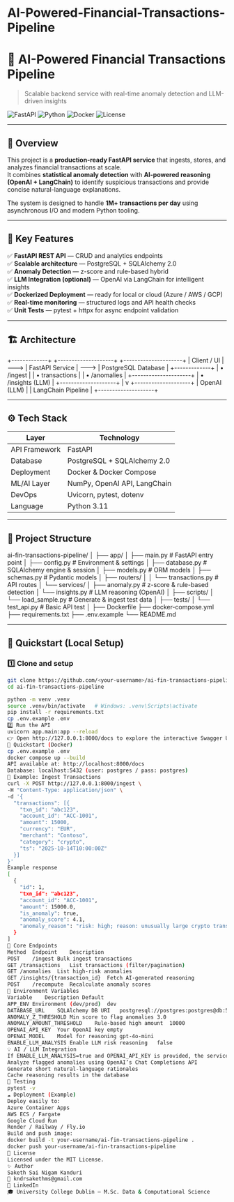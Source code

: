 # AI-Powered-Financial-Transactions-Pipeline

# 💸 AI-Powered Financial Transactions Pipeline  
> Scalable backend service with real-time anomaly detection and LLM-driven insights

![FastAPI](https://img.shields.io/badge/FastAPI-0.115.0-009688?logo=fastapi)
![Python](https://img.shields.io/badge/Python-3.11-blue?logo=python)
![Docker](https://img.shields.io/badge/Docker-ready-0db7ed?logo=docker)
![License](https://img.shields.io/badge/license-MIT-green)

---

## 📘 Overview
This project is a **production-ready FastAPI service** that ingests, stores, and analyzes financial transactions at scale.  
It combines **statistical anomaly detection** with **AI-powered reasoning (OpenAI + LangChain)** to identify suspicious transactions and provide concise natural-language explanations.

The system is designed to handle **1M+ transactions per day** using asynchronous I/O and modern Python tooling.

---

## 🚀 Key Features

✅ **FastAPI REST API** — CRUD and analytics endpoints  
✅ **Scalable architecture** — PostgreSQL + SQLAlchemy 2.0  
✅ **Anomaly Detection** — z-score and rule-based hybrid  
✅ **LLM Integration (optional)** — OpenAI via LangChain for intelligent insights  
✅ **Dockerized Deployment** — ready for local or cloud (Azure / AWS / GCP)  
✅ **Real-time monitoring** — structured logs and API health checks  
✅ **Unit Tests** — pytest + httpx for async endpoint validation  

---

## 🏗️ Architecture

+-------------+ +--------------------+ +---------------------+
| Client / UI | ---> | FastAPI Service | ---> | PostgreSQL Database |
+-------------+ | • /ingest | | • transactions |
| • /anomalies | +---------------------+
| • /insights (LLM) |
+--------------------+
|
v
+--------------------+
| OpenAI (LLM) |
| LangChain Pipeline |
+--------------------+

---

## ⚙️ Tech Stack

| Layer | Technology |
|-------|-------------|
| API Framework | FastAPI |
| Database | PostgreSQL + SQLAlchemy 2.0 |
| Deployment | Docker & Docker Compose |
| ML/AI Layer | NumPy, OpenAI API, LangChain |
| DevOps | Uvicorn, pytest, dotenv |
| Language | Python 3.11 |

---

## 📂 Project Structure

ai-fin-transactions-pipeline/
│
├── app/
│ ├── main.py # FastAPI entry point
│ ├── config.py # Environment & settings
│ ├── database.py # SQLAlchemy engine & session
│ ├── models.py # ORM models
│ ├── schemas.py # Pydantic models
│ ├── routers/
│ │ └── transactions.py # API routes
│ └── services/
│ ├── anomaly.py # z-score & rule-based detection
│ └── insights.py # LLM reasoning (OpenAI)
│
├── scripts/
│ └── load_sample.py # Generate & ingest test data
│
├── tests/
│ └── test_api.py # Basic API test
│
├── Dockerfile
├── docker-compose.yml
├── requirements.txt
├── .env.example
└── README.md

---

## 🧪 Quickstart (Local Setup)

### 1️⃣ Clone and setup
```bash
git clone https://github.com/<your-username>/ai-fin-transactions-pipeline.git
cd ai-fin-transactions-pipeline

python -m venv .venv
source .venv/bin/activate   # Windows: .venv\Scripts\activate
pip install -r requirements.txt
cp .env.example .env
2️⃣ Run the API
uvicorn app.main:app --reload
👉 Open http://127.0.0.1:8000/docs to explore the interactive Swagger UI.
🐳 Quickstart (Docker)
cp .env.example .env
docker compose up --build
API available at: http://localhost:8000/docs
Database: localhost:5432 (user: postgres / pass: postgres)
🧠 Example: Ingest Transactions
curl -X POST http://127.0.0.1:8000/ingest \
-H "Content-Type: application/json" \
-d '{
  "transactions": [{
    "txn_id": "abc123",
    "account_id": "ACC-1001",
    "amount": 15000,
    "currency": "EUR",
    "merchant": "Contoso",
    "category": "crypto",
    "ts": "2025-10-14T10:00:00Z"
  }]
}'
Example response
[
  {
    "id": 1,
    "txn_id": "abc123",
    "account_id": "ACC-1001",
    "amount": 15000.0,
    "is_anomaly": true,
    "anomaly_score": 4.1,
    "anomaly_reason": "risk: high; reason: unusually large crypto transaction."
  }
]
🔎 Core Endpoints
Method	Endpoint	Description
POST	/ingest	Bulk ingest transactions
GET	/transactions	List transactions (filter/pagination)
GET	/anomalies	List high-risk anomalies
GET	/insights/{transaction_id}	Fetch AI-generated reasoning
POST	/recompute	Recalculate anomaly scores
🧰 Environment Variables
Variable	Description	Default
APP_ENV	Environment (dev/prod)	dev
DATABASE_URL	SQLAlchemy DB URI	postgresql://postgres:postgres@db:5432/transactions
ANOMALY_Z_THRESHOLD	Min score to flag anomalies	3.0
ANOMALY_AMOUNT_THRESHOLD	Rule-based high amount	10000
OPENAI_API_KEY	Your OpenAI key	empty
OPENAI_MODEL	Model for reasoning	gpt-4o-mini
ENABLE_LLM_ANALYSIS	Enable LLM risk reasoning	false
💡 AI / LLM Integration
If ENABLE_LLM_ANALYSIS=true and OPENAI_API_KEY is provided, the service will automatically:
Analyze flagged anomalies using OpenAI’s Chat Completions API
Generate short natural-language rationales
Cache reasoning results in the database
🧮 Testing
pytest -v
☁️ Deployment (Example)
Deploy easily to:
Azure Container Apps
AWS ECS / Fargate
Google Cloud Run
Render / Railway / Fly.io
Build and push image:
docker build -t your-username/ai-fin-transactions-pipeline .
docker push your-username/ai-fin-transactions-pipeline
🧾 License
Licensed under the MIT License.
✨ Author
Saketh Sai Nigam Kanduri
📧 kndrsakethms@gmail.com
🔗 LinkedIn
🎓 University College Dublin — M.Sc. Data & Computational Science
